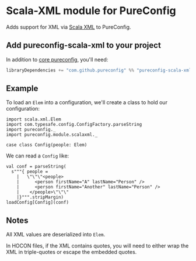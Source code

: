 # Scala-XML module for PureConfig

Adds support for XML via [Scala XML](https://github.com/scala/scala-xml) to PureConfig.

## Add pureconfig-scala-xml to your project

In addition to [core pureconfig](https://github.com/pureconfig/pureconfig), you'll need:

```scala
libraryDependencies += "com.github.pureconfig" %% "pureconfig-scala-xml" % "0.7.2"
```

## Example

To load an `Elem` into a configuration, we'll create a class to hold our configuration:

```tut:silent
import scala.xml.Elem
import com.typesafe.config.ConfigFactory.parseString
import pureconfig._
import pureconfig.module.scalaxml._

case class Config(people: Elem)
```

We can read a `Config` like:
```tut:book
val conf = parseString(
  s"""{ people = 
    |   \"\"\"<people>
    |      <person firstName="A" lastName="Person" />
    |      <person firstName="Another" lastName="Person" />
    |    </people>\"\"\"
    |}""".stripMargin)
loadConfig[Config](conf)
```

## Notes

All XML values are deserialized into `Elem`. 

In HOCON files, if the XML contains quotes, you will need to either wrap the XML in triple-quotes or escape the 
embedded quotes.
